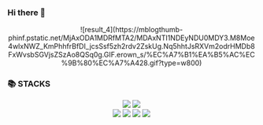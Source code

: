 ### Hi there 👋

<div align="center">
  ![result_4](https://mblogthumb-phinf.pstatic.net/MjAxODA1MDRfMTA2/MDAxNTI1NDEyNDU0MDY3.M8Moe4wlxNWZ_KmPhhfrBfDI_jcsSsf5zh2rdv2ZskUg.Nq5hhtJsRXVm2odrHMDb8FxWvsbSGVjsZSzAo8QSq0g.GIF.erown_s/%EC%A7%B1%EA%B5%AC%EC%9B%80%EC%A7%A428.gif?type=w800)
</div>
<div><h3>📚 STACKS</h3></div>

<div align="center">
  <img src="https://img.shields.io/badge/python-3776AB?style=for-the-badge&logo=python&logoColor=white"> 
  <img src="https://img.shields.io/badge/java-007396?style=for-the-badge&logo=java&logoColor=white">
  <br>
  <img src="https://img.shields.io/badge/html5-E34F26?style=for-the-badge&logo=html5&logoColor=white"> 
  <img src="https://img.shields.io/badge/css-1572B6?style=for-the-badge&logo=css3&logoColor=white"> 
  <img src="https://img.shields.io/badge/javascript-F7DF1E?style=for-the-badge&logo=javascript&logoColor=black"> 
  <img src="https://img.shields.io/badge/react-61DAFB?style=for-the-badge&logo=react&logoColor=black"> 
</div>


<!--
**honi31/honi31** is a ✨ _special_ ✨ repository because its `README.md` (this file) appears on your GitHub profile.

Here are some ideas to get you started:

- 🔭 I’m currently working on ...
- 🌱 I’m currently learning ...
- 👯 I’m looking to collaborate on ...
- 🤔 I’m looking for help with ...
- 💬 Ask me about ...
- 📫 How to reach me: ...
- 😄 Pronouns: ...
- ⚡ Fun fact: ...
-->

